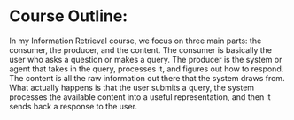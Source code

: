 # Course Outline:
In my Information Retrieval course, we focus on three main parts: the consumer, the producer, and the content. The consumer is basically the user who asks a question or makes a query. The producer is the system or agent that takes in the query, processes it, and figures out how to respond. The content is all the raw information out there that the system draws from. What actually happens is that the user submits a query, the system processes the available content into a useful representation, and then it sends back a response to the user.

